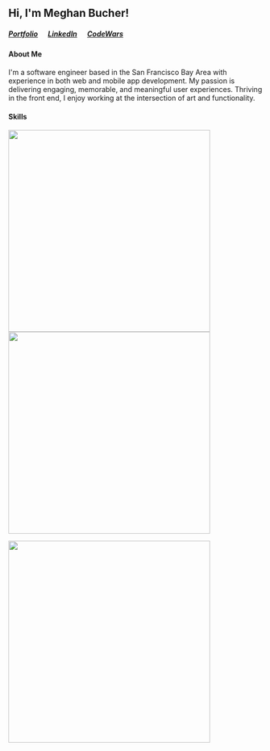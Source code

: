 ## Hi, I'm Meghan Bucher!

##### <a href="https://meghanbucher.work" target="_blank">Portfolio</a>&nbsp;&nbsp;&nbsp;&nbsp;&nbsp;&nbsp;<a href="https://linkedin.com/in/meghanbucher" target="_blank">LinkedIn</a>&nbsp;&nbsp;&nbsp;&nbsp;&nbsp;&nbsp;<a href="https://www.codewars.com/users/megbuch" target="_blank">CodeWars</a>

#### About Me
I'm a software engineer based in the San Francisco Bay Area with experience in both web and mobile app development. My passion is delivering engaging, memorable, and meaningful user experiences. Thriving in the front end, I enjoy working at the intersection of art and functionality.

#### Skills
<img align="center" width="400" src="https://skills.thijs.gg/icons?i=js,java,html,css,react,express,nodejs,py,django&theme=dark"><br>
<img align="center" width="400" src="https://skills.thijs.gg/icons?i=mongodb,postgres,sqlite,heroku,linux,git,github,figma,ps&&theme=dark">
 
<img width="400px" src="https://github-readme-stats.vercel.app/api?username=megbuch&show_icons=true&theme=transparent">

